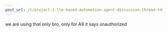 ```yaml
---
post_url: /t/project-1-llm-based-automation-agent-discussion-thread-tds-jan-2025/164277/230
---
```

we are using that only bro, only for A9 it says unauthorized